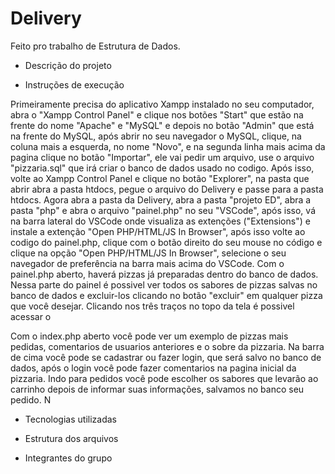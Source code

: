# Delivery
Feito pro trabalho de Estrutura de Dados.

- Descrição do projeto

- Instruções de execução

Primeiramente precisa do aplicativo Xampp instalado no seu computador, abra o "Xampp Control Panel" e clique nos botões "Start" que estão na frente do nome "Apache" e "MySQL" e depois no botão "Admin" que está na frente do MySQL, após abrir no seu navegador o MySQL, clique, na coluna mais a esquerda, no nome "Novo", e na segunda linha mais acima da pagina clique no botão "Importar", ele vai pedir um arquivo, use o arquivo "pizzaria.sql" que irá criar o banco de dados usado no codigo. Após isso, volte ao Xampp Control Panel e clique no botão "Explorer", na pasta que abrir abra a pasta htdocs, pegue o arquivo do Delivery e passe para a pasta htdocs. Agora abra a pasta da Delivery, abra a pasta "projeto ED", abra a pasta "php" e abra o arquivo "painel.php" no seu "VSCode", após isso, vá na barra lateral do VSCode onde visualiza as extenções ("Extensions") e instale a extenção "Open PHP/HTML/JS In Browser", após isso volte ao codigo do painel.php, clique com o botão direito do seu mouse no código e clique na opção "Open PHP/HTML/JS In Browser", selecione o seu navegador de preferência na barra mais acima do VSCode. Com o painel.php aberto, haverá pizzas já preparadas dentro do banco de dados. Nessa parte do painel é possivel ver todos os sabores de pizzas salvas no banco de dados e excluir-los clicando no botão "excluir" em qualquer pizza que você desejar. Clicando nos três traços no topo da tela é possivel acessar o 

Com o index.php aberto você pode ver um exemplo de pizzas mais pedidas, comentarios de usuarios anteriores e o sobre da pizzaria. Na barra de cima você pode se cadastrar ou fazer login, que será salvo no banco de dados, após o login você pode fazer comentarios na pagina inicial da pizzaria. Indo para pedidos você pode escolher os sabores que levarão ao carrinho depois de informar suas informações, salvamos no banco seu pedido. N
- Tecnologias utilizadas

- Estrutura dos arquivos

- Integrantes do grupo
